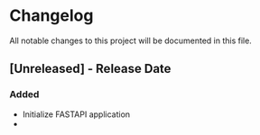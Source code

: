# Changelog

All notable changes to this project will be documented in this file.

## [Unreleased] - Release Date

### Added

- Initialize FASTAPI application
- 